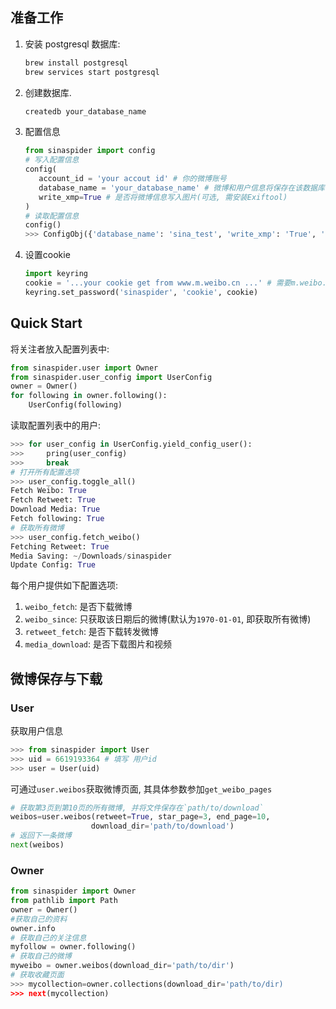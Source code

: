 
## 准备工作
1. 安装 postgresql 数据库:
    ```zsh
    brew install postgresql
    brew services start postgresql
    ```
2. 创建数据库.
   ```zsh
   createdb your_database_name
   ```
3. 配置信息 
   ```python
   from sinaspider import config
   # 写入配置信息
   config(
      account_id = 'your accout id' # 你的微博账号
      database_name = 'your_database_name' # 微博和用户信息将保存在该数据库
      write_xmp=True # 是否将微博信息写入图片(可选, 需安装Exiftool)
   )
   # 读取配置信息
   config()
   >>> ConfigObj({'database_name': 'sina_test', 'write_xmp': 'True', 'account_id': '6619193364'})
   ```
4. 设置cookie
   ```python
   import keyring
   cookie = '...your cookie get from www.m.weibo.cn ...' # 需要m.weibo.cn网页的cookie
   keyring.set_password('sinaspider', 'cookie', cookie)
   ```

## Quick Start
将关注者放入配置列表中:
```python
from sinaspider.user import Owner
from sinaspider.user_config import UserConfig
owner = Owner()
for following in owner.following():
    UserConfig(following)
```

读取配置列表中的用户:

```python
>>> for user_config in UserConfig.yield_config_user():
>>>     pring(user_config)
>>>     break
# 打开所有配置选项
>>> user_config.toggle_all()
Fetch Weibo: True
Fetch Retweet: True
Download Media: True
Fetch following: True
# 获取所有微博
>>> user_config.fetch_weibo()
Fetching Retweet: True
Media Saving: ~/Downloads/sinaspider
Update Config: True
```
每个用户提供如下配置选项:
1. `weibo_fetch`: 是否下载微博
4. `weibo_since`: 只获取该日期后的微博(默认为`1970-01-01`, 即获取所有微博)
2. `retweet_fetch`: 是否下载转发微博
3. `media_download`: 是否下载图片和视频








## 微博保存与下载




   
### User
获取用户信息
```python
>>> from sinaspider import User
>>> uid = 6619193364 # 填写 用户id
>>> user = User(uid)
```
可通过`user.weibos`获取微博页面, 其具体参数参加`get_weibo_pages`
```python
# 获取第3页到第10页的所有微博, 并将文件保存在`path/to/download`
weibos=user.weibos(retweet=True, star_page=3, end_page=10, 
                  download_dir='path/to/download')
# 返回下一条微博
next(weibos)
```




### Owner

```python
from sinaspider import Owner
from pathlib import Path
owner = Owner()
#获取自己的资料
owner.info
# 获取自己的关注信息
myfollow = owner.following()
# 获取自己的微博
myweibo = owner.weibos(download_dir='path/to/dir')
# 获取收藏页面
>>> mycollection=owner.collections(download_dir='path/to/dir)
>>> next(mycollection)

```
